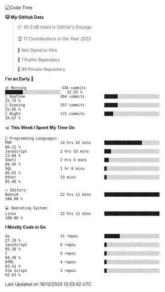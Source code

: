 
<!--START_SECTION:waka-->
![Code Time](http://img.shields.io/badge/Code%20Time-4%2C408%20hrs%2025%20mins-blue)

**🐱 My GitHub Data** 

> 📦 40.2 kB Used in GitHub's Storage 
 > 
> 🏆 17 Contributions in the Year 2023
 > 
> 🚫 Not Opted to Hire
 > 
> 📜 1 Public Repository 
 > 
> 🔑 89 Private Repository 
 > 
**I'm an Early 🐤** 

```text
🌞 Morning                334 commits         ████████░░░░░░░░░░░░░░░░░   32.55 % 
🌆 Daytime                264 commits         ██████░░░░░░░░░░░░░░░░░░░   25.73 % 
🌃 Evening                257 commits         ██████░░░░░░░░░░░░░░░░░░░   25.05 % 
🌙 Night                  171 commits         ████░░░░░░░░░░░░░░░░░░░░░   16.67 % 
```


📊 **This Week I Spent My Time On** 

```text
💬 Programming Languages: 
PHP                      14 hrs 42 mins      █████████████████░░░░░░░░   66.22 % 
JavaScript               2 hrs 53 mins       ███░░░░░░░░░░░░░░░░░░░░░░   13.04 % 
Shell                    2 hrs 5 mins        ██░░░░░░░░░░░░░░░░░░░░░░░   09.45 % 
SQL                      1 hr 6 mins         █░░░░░░░░░░░░░░░░░░░░░░░░   05.01 % 
Other                    33 mins             █░░░░░░░░░░░░░░░░░░░░░░░░   02.48 % 

🔥 Editors: 
Neovim                   22 hrs 11 mins      █████████████████████████   100.00 % 

💻 Operating System: 
Linux                    22 hrs 11 mins      █████████████████████████   100.00 % 
```

**I Mostly Code in Go** 

```text
Go                       31 repos            ███████░░░░░░░░░░░░░░░░░░   27.19 % 
JavaScript               6 repos             █░░░░░░░░░░░░░░░░░░░░░░░░   05.26 % 
C                        5 repos             █░░░░░░░░░░░░░░░░░░░░░░░░   04.39 % 
HTML                     4 repos             █░░░░░░░░░░░░░░░░░░░░░░░░   03.51 % 
Vim Script               3 repos             █░░░░░░░░░░░░░░░░░░░░░░░░   02.63 % 
```




 Last Updated on 18/12/2023 12:23:42 UTC
<!--END_SECTION:waka-->

